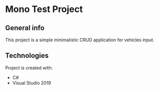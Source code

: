 # Mono Test Project

## General info
This project is a simple minimalistic CRUD application for vehicles input.

## Technologies
Project is created with:
* C#
* Visual Studio 2019

